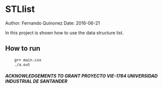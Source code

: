 # STLlist
Author: Fernando Quinonez
Date: 2016-06-21

In this project is shown how to use the data structure list.

## How to run
```bash
    g++ main.cxx
    ./a.out
```

##### ACKNOWLEDGEMENTS TO GRANT PROYECTO VIE-1784 UNIVERSIDAD INDUSTRIAL DE SANTANDER


